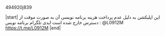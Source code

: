 494920j839

|start|
این اپلیکشن به دلیل عدم پرداخت هزینه برنامه نویسی آن به صورت موقت از دسترس خارج شده است ایدی تلگرام برنامه نویس : @L0912M
https://t.me/L0912M
|end|
